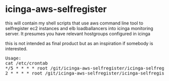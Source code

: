 # icinga-aws-selfregister
this will contain my shell scripts that use aws command line tool to selfregister ec2 instances and elb loadballancers into icinga monitoring server. It presumes you have relevant hostgroups configured in icinga

this is not intended as final product but as an inspiration if somebody is interested. 

<pre>
Usage: 
cat /etc/crontab
*/5 * * * * root /git/icinga-aws-selfregister/icinga-selfregister.sh
2 * * * * root /git/icinga-aws-selfregister/icinga-selfregister-loadbalancers.sh
</pre>


